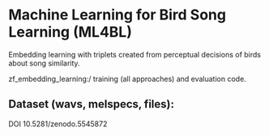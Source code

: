 # Machine Learning for Bird Song Learning (ML4BL)

Embedding learning with triplets created from perceptual decisions of birds about song similarity.

zf_embedding_learning:/
training (all approaches) and evaluation code.

## Dataset (wavs, melspecs, files):
DOI 10.5281/zenodo.5545872
